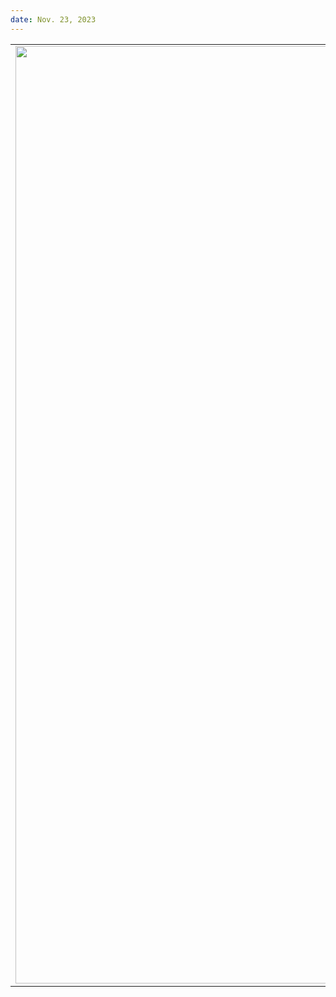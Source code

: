 ```yaml
---
date: Nov. 23, 2023
---
```


| | | |
|:-------------------------:|:-------------------------:|:-------------------------:|
|<img src="/entry_images/11-23-23/1.jpg" width="1500"> |<img src="/entry_images/11-23-23/2.jpg" width="1500"> | <img src="/entry_images/11-23-23/3.gif" width="1500"> |